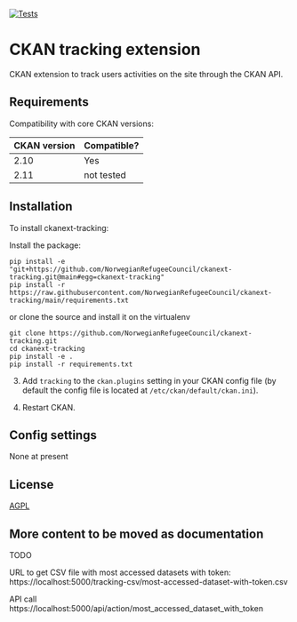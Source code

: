 [![Tests](https://github.com/NorwegianRefugeeCouncil/ckanext-tracking/workflows/Tests/badge.svg?branch=main)](https://github.com/NorwegianRefugeeCouncil/ckanext-tracking/actions)

# CKAN tracking extension

CKAN extension to track users activities on the site through the CKAN API.

## Requirements

Compatibility with core CKAN versions:

| CKAN version    | Compatible?   |
| --------------- | ------------- |
| 2.10            | Yes           |
| 2.11            | not tested    |


## Installation

To install ckanext-tracking:

Install the package:

    pip install -e "git+https://github.com/NorwegianRefugeeCouncil/ckanext-tracking.git@main#egg=ckanext-tracking"
    pip install -r https://raw.githubusercontent.com/NorwegianRefugeeCouncil/ckanext-tracking/main/requirements.txt

or clone the source and install it on the virtualenv

    git clone https://github.com/NorwegianRefugeeCouncil/ckanext-tracking.git
    cd ckanext-tracking
    pip install -e .
	pip install -r requirements.txt

3. Add `tracking` to the `ckan.plugins` setting in your CKAN
   config file (by default the config file is located at
   `/etc/ckan/default/ckan.ini`).

4. Restart CKAN.

## Config settings

None at present

## License

[AGPL](https://www.gnu.org/licenses/agpl-3.0.en.html)

## More content to be moved as documentation

TODO

URL to get CSV file with most accessed datasets with token:
https://localhost:5000/tracking-csv/most-accessed-dataset-with-token.csv

API call
https://localhost:5000/api/action/most_accessed_dataset_with_token